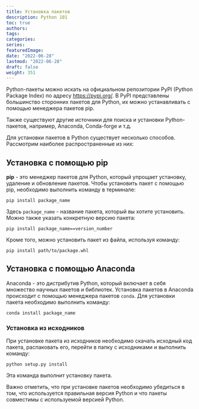 ```yaml
---
title: Установка пакетов
description: Python 101
toc: true
authors:
tags:
categories:
series:
featuredImage:
date: "2022-06-28"
lastmod: "2022-06-28"
draft: false
weight: 351
---
```



Python-пакеты можно искать на официальном репозитории PyPI (Python Package Index) по адресу <https://pypi.org/>. В PyPI представлены большинство сторонних пакетов для Python, их можно устанавливать с помощью менеджера пакетов pip.

Также существуют другие источники для поиска и установки Python-пакетов, например, Anaconda, Conda-forge и т.д.

Для установки пакетов в Python существует несколько способов. Рассмотрим наиболее распространенные из них:

## Установка с помощью pip

**pip** - это менеджер пакетов для Python, который упрощает установку, удаление и обновление пакетов. Чтобы установить пакет с помощью pip, необходимо выполнить команду в терминале:

```
pip install package_name
```

Здесь `package_name` - название пакета, который вы хотите установить. Можно также указать конкретную версию пакета:

```
pip install package_name==version_number
```

Кроме того, можно установить пакет из файла, используя команду:

```
pip install path/to/package.whl
```

## Установка с помощью Anaconda

Anaconda - это дистрибутив Python, который включает в себя множество научных пакетов и библиотек. Установка пакетов в Anaconda происходит с помощью менеджера пакетов `conda`. Для установки пакета необходимо выполнить команду:

```
conda install package_name
```

### Установка из исходников

При установке пакета из исходников необходимо скачать исходный код пакета, распаковать его, перейти в папку с исходниками и выполнить команду:

```
python setup.py install
```

Эта команда выполнит установку пакета.

Важно отметить, что при установке пакетов необходимо убедиться в том, что используется правильная версия Python и что пакеты совместимы с используемой версией Python.
